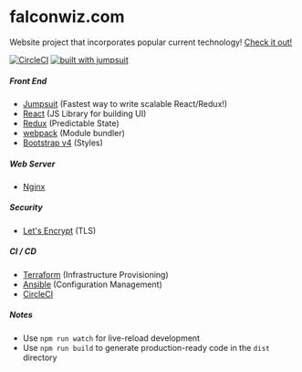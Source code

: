 # falconwiz.com
Website project that incorporates popular current technology!
[Check it out!](https://falconwiz.com)

[![CircleCI](https://circleci.com/gh/FalconWiz/falconwiz.com.svg?style=svg)](https://circleci.com/gh/FalconWiz/falconwiz.com)
[![built with jumpsuit](https://img.shields.io/badge/built%20with-jumpsuit-3A54AD.svg)](https://github.com/jumpsuit/jumpsuit)

##### Front End
- [Jumpsuit](https://github.com/jumpsuit/jumpsuit) (Fastest way to write scalable React/Redux!)
- [React](https://facebook.github.io/react/) (JS Library for building UI)
- [Redux](http://redux.js.org/) (Predictable State)
- [webpack](https://webpack.github.io/) (Module bundler)
- [Bootstrap v4](http://v4-alpha.getbootstrap.com/) (Styles)

##### Web Server
- [Nginx](https://www.nginx.com/)

##### Security
- [Let's Encrypt](https://letsencrypt.org/) (TLS)

##### CI / CD
- [Terraform](https://www.terraform.io/) (Infrastructure Provisioning)
- [Ansible](https://www.ansible.com/) (Configuration Management)
- [CircleCI](https://circleci.com/)

##### Notes
- Use `npm run watch` for live-reload development
- Use `npm run build` to generate production-ready code in the `dist` directory
